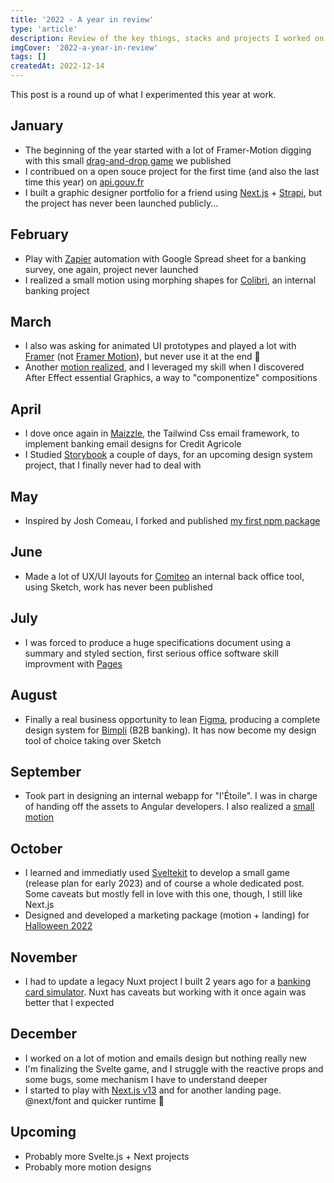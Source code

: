 ```yaml
---
title: '2022 - A year in review'
type: 'article'
description: Review of the key things, stacks and projects I worked on during this year.
imgCover: '2022-a-year-in-review'
tags: []
createdAt: 2022-12-14
---
```


This post is a round up of what I experimented this year at work.

## January
- The beginning of the year started with a lot of Framer-Motion digging with this small [drag-and-drop game](https://lansolo.dev/posts/drag-and-drop-puzzle-game-with-framer-motion/) we published
- I contribued on a open souce project for the first time (and also the last time this year) on [api.gouv.fr](https://api.gouv.fr/)
- I built a graphic designer portfolio for a friend using [Next.js](https://nextjs.org/) + [Strapi](https://strapi.io/), but the project has never been launched publicly...

## February
- Play with [Zapier](https://zapier.com/) automation with Google Spread sheet for a banking survey, one again, project never launched
- I realized a small motion using morphing shapes for [Colibri](https://vimeo.com/manage/videos/672775547), an internal banking project

## March
- I also was asking for animated UI prototypes and played a lot with [Framer](https://www.framer.com/) (not [Framer Motion](https://www.framer.com/docs/)), but never use it at the end 🫤
- Another [motion realized](https://vimeo.com/781027154), and I leveraged my skill when I discovered After Effect essential Graphics, a way to "componentize" compositions

## April
- I dove once again in [Maizzle](https://maizzle.com/), the Tailwind Css email framework, to implement banking email designs for Credit Agricole
- I Studied [Storybook](https://storybook.js.org/) a couple of days, for an upcoming design system project, that I finally never had to deal with

## May
- Inspired by Josh Comeau, I forked and published [my first npm package](https://lansolo.dev/posts/publishing%20a%20first%20node%20package%20on%20npm/)

## June
- Made a lot of UX/UI layouts for [Comiteo](https://www.comiteo.net/) an internal back office tool, using Sketch, work has never been published

## July
- I was forced to produce a huge specifications document using a summary and styled section, first serious office software skill improvment with [Pages](https://www.apple.com/fr/pages/)

## August
- Finally a real business opportunity to lean [Figma](https://www.figma.com/), producing a complete design system for [Bimpli](https://www.bimpli.com/) (B2B banking). It has now become my design tool of choice taking over Sketch

## September
- Took part in designing an internal webapp for "l'Étoile". I was in charge of handing off the assets to Angular developers. I also realized a [small motion](https://vimeo.com/780886385)

## October
- I learned and immediatly used [Sveltekit](https://kit.svelte.dev/) to develop a small game (release plan for early 2023) and of course a whole dedicated post. Some caveats but mostly fell in love with this one, though, I still like Next.js
- Designed and developed a marketing package (motion + landing) for [Halloween 2022](https://lansolo.dev/posts/halloween-2022)

## November
- I had to update a legacy Nuxt project I built 2 years ago for a [banking card simulator](https://simulateur-carte.netlify.app/init/range). Nuxt has caveats but working with it once again was better that I expected

## December
- I worked on a lot of motion and emails design but nothing really new
- I'm finalizing the Svelte game, and I struggle with the reactive props and some bugs, some mechanism I have to understand deeper
- I started to play with [Next.js v13](https://nextjs.org/blog/next-13) and for another landing page. @next/font and quicker runtime 🚀

## Upcoming
- Probably more Svelte.js + Next projects
- Probably more motion designs
